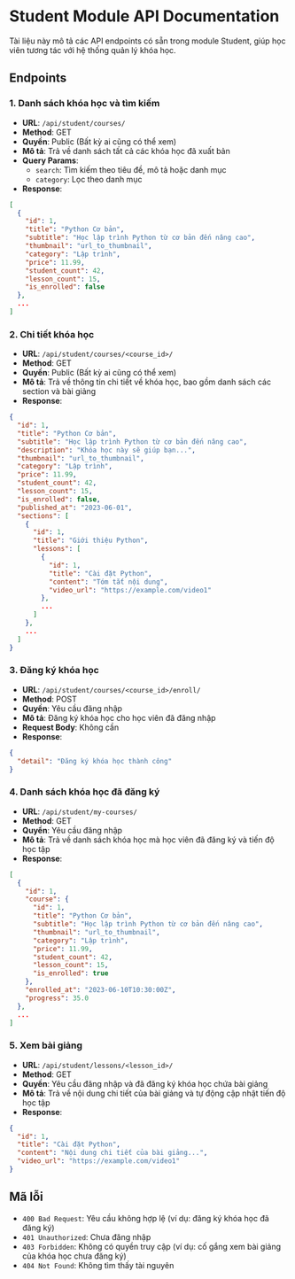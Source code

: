 # Student Module API Documentation

Tài liệu này mô tả các API endpoints có sẵn trong module Student, giúp học viên tương tác với hệ thống quản lý khóa học.

## Endpoints

### 1. Danh sách khóa học và tìm kiếm

- **URL**: `/api/student/courses/`
- **Method**: GET
- **Quyền**: Public (Bất kỳ ai cũng có thể xem)
- **Mô tả**: Trả về danh sách tất cả các khóa học đã xuất bản
- **Query Params**:
  - `search`: Tìm kiếm theo tiêu đề, mô tả hoặc danh mục
  - `category`: Lọc theo danh mục
- **Response**:

```json
[
  {
    "id": 1,
    "title": "Python Cơ bản",
    "subtitle": "Học lập trình Python từ cơ bản đến nâng cao",
    "thumbnail": "url_to_thumbnail",
    "category": "Lập trình",
    "price": 11.99,
    "student_count": 42,
    "lesson_count": 15,
    "is_enrolled": false
  },
  ...
]
```

### 2. Chi tiết khóa học

- **URL**: `/api/student/courses/<course_id>/`
- **Method**: GET
- **Quyền**: Public (Bất kỳ ai cũng có thể xem)
- **Mô tả**: Trả về thông tin chi tiết về khóa học, bao gồm danh sách các section và bài giảng
- **Response**:

```json
{
  "id": 1,
  "title": "Python Cơ bản",
  "subtitle": "Học lập trình Python từ cơ bản đến nâng cao",
  "description": "Khóa học này sẽ giúp bạn...",
  "thumbnail": "url_to_thumbnail",
  "category": "Lập trình",
  "price": 11.99,
  "student_count": 42,
  "lesson_count": 15,
  "is_enrolled": false,
  "published_at": "2023-06-01",
  "sections": [
    {
      "id": 1,
      "title": "Giới thiệu Python",
      "lessons": [
        {
          "id": 1,
          "title": "Cài đặt Python",
          "content": "Tóm tắt nội dung",
          "video_url": "https://example.com/video1"
        },
        ...
      ]
    },
    ...
  ]
}
```

### 3. Đăng ký khóa học

- **URL**: `/api/student/courses/<course_id>/enroll/`
- **Method**: POST
- **Quyền**: Yêu cầu đăng nhập
- **Mô tả**: Đăng ký khóa học cho học viên đã đăng nhập
- **Request Body**: Không cần
- **Response**:

```json
{
  "detail": "Đăng ký khóa học thành công"
}
```

### 4. Danh sách khóa học đã đăng ký

- **URL**: `/api/student/my-courses/`
- **Method**: GET
- **Quyền**: Yêu cầu đăng nhập
- **Mô tả**: Trả về danh sách khóa học mà học viên đã đăng ký và tiến độ học tập
- **Response**:

```json
[
  {
    "id": 1,
    "course": {
      "id": 1,
      "title": "Python Cơ bản",
      "subtitle": "Học lập trình Python từ cơ bản đến nâng cao",
      "thumbnail": "url_to_thumbnail",
      "category": "Lập trình",
      "price": 11.99,
      "student_count": 42,
      "lesson_count": 15,
      "is_enrolled": true
    },
    "enrolled_at": "2023-06-10T10:30:00Z",
    "progress": 35.0
  },
  ...
]
```

### 5. Xem bài giảng

- **URL**: `/api/student/lessons/<lesson_id>/`
- **Method**: GET
- **Quyền**: Yêu cầu đăng nhập và đã đăng ký khóa học chứa bài giảng
- **Mô tả**: Trả về nội dung chi tiết của bài giảng và tự động cập nhật tiến độ học tập
- **Response**:

```json
{
  "id": 1,
  "title": "Cài đặt Python",
  "content": "Nội dung chi tiết của bài giảng...",
  "video_url": "https://example.com/video1"
}
```

## Mã lỗi

- `400 Bad Request`: Yêu cầu không hợp lệ (ví dụ: đăng ký khóa học đã đăng ký)
- `401 Unauthorized`: Chưa đăng nhập
- `403 Forbidden`: Không có quyền truy cập (ví dụ: cố gắng xem bài giảng của khóa học chưa đăng ký)
- `404 Not Found`: Không tìm thấy tài nguyên
